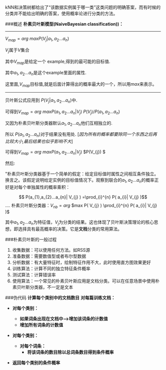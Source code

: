 kNN和决策树都给出了“该数据实例属于哪一类”这类问题的明确答案，而有时候的分类并不能给出明确的答案，使用概率论进行分类的方法。

###概述
**朴素贝叶斯模型(NaiveBayesian classification))：**

---
$V_{map}=arg$  $max P( V_{j} | a_{1},a_{2}...a_{n})$

$V_{j}$属于$V$集合

其中$V_{map}$是给定一个 example,得到的最可能的目标值.

其中$a_{1},a_{2}...a_{n}$是这个example里面的属性.

这里面,$V_{map}$目标值,就是后面计算得出的概率最大的一个，所以用$max$来表示。

---
贝叶斯公式应用到 $P( V_{j} | a_{1},a_{2}...a_{n})$中.

可得到$V_{map}=arg$  $max P(  a_{1},a_{2}...a_{n}|V_{j} )$ $P(V_{j}) / P(  a_{1},a_{2}...a_{n})$

又因为朴素贝叶斯分类器默认$a_{1},a_{2}...a_{n}$他们互相独立的.

所以 $P(  a_{1},a_{2}...a_{n})$对于结果没有用处. [*因为所有的概率都要除同一个东西之后再比较大小,最后结果也似乎影响不大*]

可得到$V_{map}=arg$  $max P(  a_{1},a_{2}...a_{n}|V_{j} )$ $P(V_{j}) $

然后:

"朴素贝叶斯分类器基于一个简单的假定：给定目标值时属性之间相互条件独立。换言之。该假定说明给定实例的目标值情况下。观察到联合的$a_{1},a_{2}...a_{n}$的概率正好是对每个单独属性的概率乘积：

$$ P(a_{1},a_{2}...a_{n}| V_{j} ) =\prod_{i}^{n} P( a_{i}| V_{j} )$$
....
朴素贝叶斯分类器：$V_{nb}=arg$ $max P( V_{j} ) \prod_{i}^{n} P( a_{i}| V_{j} )$

其中$a_{1},a_{2}...a_{n}$为特征值，$V_{j}$为分类的结果。这也体现了贝叶斯决策理论的核心思想，即选择具有最高概率的决策。它是**文档**分类的常用算法。

###朴素贝叶斯的一般过程

 1. 收集数据：可以使用任何方法。如RSS源
 2. 准备数据：需要数值型或者布尔型数据
 3. 分析数据：有大量特征时，绘制特征作用不大，此时使用直方图效果更好
 4. 训练算法：计算不同的独立特征条件概率
 5. 测试算法：计算错误率
 6. 使用算法：一个常见的朴素贝叶斯应用是文档分类。可以在任意场景中使用朴素贝叶斯分类器，不一定是文本

###伪代码
**计算每个类别中的文档数目**
**对每篇训练文档：** 

- **对每个类别：**
  - **如果词条出现在文档中-->增加该词条的计数值**
  - **增加所有词条的计数值**
 
- **对每个类别：**
  - **对每个词条：**
     - **将该词条的数目除以总词条数目得到条件概率**
- **返回每个类别的条件概率**

  

  
 